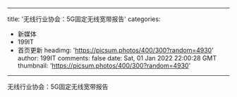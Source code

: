 
---
title: '无线行业协会：5G固定无线宽带报告'
categories: 
 - 新媒体
 - 199IT
 - 首页更新
headimg: 'https://picsum.photos/400/300?random=4930'
author: 199IT
comments: false
date: Sat, 01 Jan 2022 22:00:28 GMT
thumbnail: 'https://picsum.photos/400/300?random=4930'
---

<div>   
无线行业协会：5G固定无线宽带报告  
</div>
            
